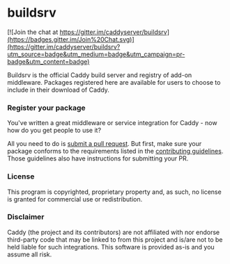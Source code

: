 buildsrv
==========

[![Join the chat at https://gitter.im/caddyserver/buildsrv](https://badges.gitter.im/Join%20Chat.svg)](https://gitter.im/caddyserver/buildsrv?utm_source=badge&utm_medium=badge&utm_campaign=pr-badge&utm_content=badge)

Buildsrv is the official Caddy build server and registry of add-on middleware. Packages registered here are available for users to choose to include in their download of Caddy.


### Register your package

You've written a great middleware or service integration for Caddy - now how do you get people to use it?

All you need to do is [submit a pull request](https://github.com/caddyserver/buildsrv/pulls). But first, make sure your package conforms to the requirements listed in the [contributing guidelines](https://github.com/caddyserver/buildsrv/blob/master/CONTRIBUTING.md). Those guidelines also have instructions for submitting your PR.


### License

This program is copyrighted, proprietary property and, as such, no license is granted for commercial use or redistribution.


### Disclaimer

Caddy (the project and its contributors) are not affiliated with nor endorse third-party code that may be linked to from this project and is/are not to be held liable for such integrations. This software is provided as-is and you assume all risk.
